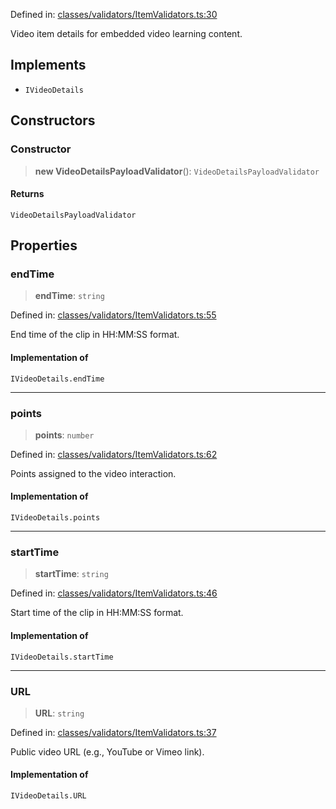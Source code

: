 Defined in: [classes/validators/ItemValidators.ts:30](https://github.com/continuousactivelearning/vibe/blob/dbf557f2b5c1ec47c296f0289b3a6f789bb5efa2/backend/src/modules/courses/classes/validators/ItemValidators.ts#L30)

Video item details for embedded video learning content.

## Implements

- `IVideoDetails`

## Constructors

### Constructor

> **new VideoDetailsPayloadValidator**(): `VideoDetailsPayloadValidator`

#### Returns

`VideoDetailsPayloadValidator`

## Properties

### endTime

> **endTime**: `string`

Defined in: [classes/validators/ItemValidators.ts:55](https://github.com/continuousactivelearning/vibe/blob/dbf557f2b5c1ec47c296f0289b3a6f789bb5efa2/backend/src/modules/courses/classes/validators/ItemValidators.ts#L55)

End time of the clip in HH:MM:SS format.

#### Implementation of

`IVideoDetails.endTime`

***

### points

> **points**: `number`

Defined in: [classes/validators/ItemValidators.ts:62](https://github.com/continuousactivelearning/vibe/blob/dbf557f2b5c1ec47c296f0289b3a6f789bb5efa2/backend/src/modules/courses/classes/validators/ItemValidators.ts#L62)

Points assigned to the video interaction.

#### Implementation of

`IVideoDetails.points`

***

### startTime

> **startTime**: `string`

Defined in: [classes/validators/ItemValidators.ts:46](https://github.com/continuousactivelearning/vibe/blob/dbf557f2b5c1ec47c296f0289b3a6f789bb5efa2/backend/src/modules/courses/classes/validators/ItemValidators.ts#L46)

Start time of the clip in HH:MM:SS format.

#### Implementation of

`IVideoDetails.startTime`

***

### URL

> **URL**: `string`

Defined in: [classes/validators/ItemValidators.ts:37](https://github.com/continuousactivelearning/vibe/blob/dbf557f2b5c1ec47c296f0289b3a6f789bb5efa2/backend/src/modules/courses/classes/validators/ItemValidators.ts#L37)

Public video URL (e.g., YouTube or Vimeo link).

#### Implementation of

`IVideoDetails.URL`
